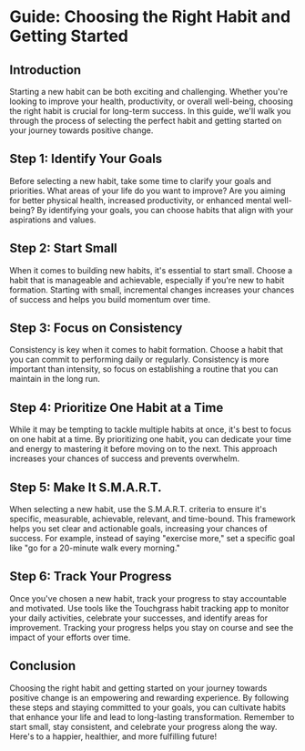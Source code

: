 # Guide: Choosing the Right Habit and Getting Started

## Introduction

Starting a new habit can be both exciting and challenging. Whether you're looking to improve your health, productivity, or overall well-being, choosing the right habit is crucial for long-term success. In this guide, we'll walk you through the process of selecting the perfect habit and getting started on your journey towards positive change.

## Step 1: Identify Your Goals

Before selecting a new habit, take some time to clarify your goals and priorities. What areas of your life do you want to improve? Are you aiming for better physical health, increased productivity, or enhanced mental well-being? By identifying your goals, you can choose habits that align with your aspirations and values.

## Step 2: Start Small

When it comes to building new habits, it's essential to start small. Choose a habit that is manageable and achievable, especially if you're new to habit formation. Starting with small, incremental changes increases your chances of success and helps you build momentum over time.

## Step 3: Focus on Consistency

Consistency is key when it comes to habit formation. Choose a habit that you can commit to performing daily or regularly. Consistency is more important than intensity, so focus on establishing a routine that you can maintain in the long run.

## Step 4: Prioritize One Habit at a Time

While it may be tempting to tackle multiple habits at once, it's best to focus on one habit at a time. By prioritizing one habit, you can dedicate your time and energy to mastering it before moving on to the next. This approach increases your chances of success and prevents overwhelm.

## Step 5: Make It S.M.A.R.T.

When selecting a new habit, use the S.M.A.R.T. criteria to ensure it's specific, measurable, achievable, relevant, and time-bound. This framework helps you set clear and actionable goals, increasing your chances of success. For example, instead of saying "exercise more," set a specific goal like "go for a 20-minute walk every morning."

## Step 6: Track Your Progress

Once you've chosen a new habit, track your progress to stay accountable and motivated. Use tools like the Touchgrass habit tracking app to monitor your daily activities, celebrate your successes, and identify areas for improvement. Tracking your progress helps you stay on course and see the impact of your efforts over time.

## Conclusion

Choosing the right habit and getting started on your journey towards positive change is an empowering and rewarding experience. By following these steps and staying committed to your goals, you can cultivate habits that enhance your life and lead to long-lasting transformation. Remember to start small, stay consistent, and celebrate your progress along the way. Here's to a happier, healthier, and more fulfilling future!
